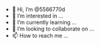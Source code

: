 - 👋 Hi, I’m @5566770d
- 👀 I’m interested in ...
- 🌱 I’m currently learning ...
- 💞️ I’m looking to collaborate on ...
- 📫 How to reach me ...

<!---
5566770d/5566770d is a ✨ special ✨ repository because its `README.md` (this file) appears on your GitHub profile.
You can click the Preview link to take a look at your changes.
--->
